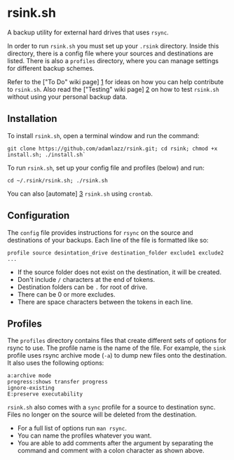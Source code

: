# rsink.sh

A backup utility for external hard drives that uses `rsync`.

In order to run `rsink.sh` you must set up your `.rsink` directory. Inside this directory, there is a config file where your sources and destinations are listed. There is also a `profiles` directory, where you can manage settings for different backup schemes.

Refer to the ["To Do" wiki page] [1] for ideas on how you can help contribute to `rsink.sh`. Also read the ["Testing" wiki page] [2] on how to test `rsink.sh` without using your personal backup data.

## Installation

To install `rsink.sh`, open a terminal window and run the command: 

```
git clone https://github.com/adamlazz/rsink.git; cd rsink; chmod +x install.sh; ./install.sh`
```

To run `rsink.sh`, set up your config file and profiles (below) and run:

```
cd ~/.rsink/rsink.sh; ./rsink.sh
```

You can also [automate] [3] `rsink.sh` using `crontab`.

## Configuration

The `config` file provides instructions for `rsync` on the source and destinations of your backups. Each line of the file is formatted like so:

```
profile source desintation_drive destination_folder exclude1 exclude2 ...
```

* If the source folder does not exist on the destination, it will be created.
* Don't include `/` characters at the end of tokens.
* Destination folders can be `.` for root of drive.
* There can be 0 or more excludes.
* There are space characters between the tokens in each line.

## Profiles

The `profiles` directory contains files that create different sets of options for rsync to use. The profile name is the name of the file. For example, the `sink` profile uses rsync archive mode (`-a`) to dump new files onto the destination. It also uses the following options:

```
a:archive mode
progress:shows transfer progress
ignore-existing
E:preserve executability
```

`rsink.sh` also comes with a `sync` profile for a source to destination sync. Files no longer on the source will be deleted from the destination. 

* For a full list of options run `man rsync`.
* You can name the profiles whatever you want.
* You are able to add comments after the argument by separating the command and comment with a colon character as shown above.

[1]: https://github.com/adamlazz/rsink/wiki/To-Do
[2]: https://github.com/adamlazz/rsink/wiki/Testing
[3]: https://github.com/adamlazz/rsink/wiki/Automation
